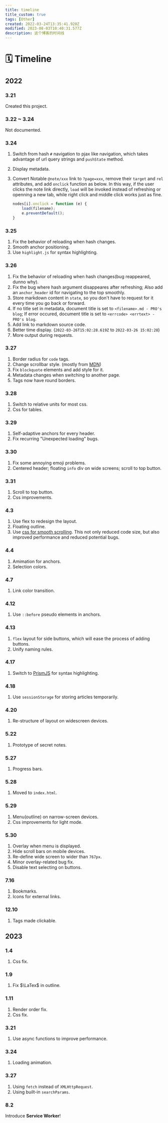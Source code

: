 ```yaml
---
title: timeline
title_custom: true
tags: [Other]
created: 2022-03-24T13:35:41.920Z
modified: 2023-08-03T10:40:31.577Z
description: 这个博客的时间线
---
```


# 🗓️ Timeline
## 2022
### 3.21
Created this project.

### 3.22 ~ 3.24
Not documented.

### 3.24
1. Switch from hash `#` navigation to pjax like navigation, which takes advantage of url query strings and `pushState` method.
2. Display metadata.
3. Convert Notable `@note/xxx` link to `?page=xxx`, remove their `target` and `rel` attributes, and add `onclick` function as below. In this way, if the user clicks the note link directly, `load` will be invoked instead of refreshing or openning a new tab, while right click and middle click works just as fine.

    ```javascript
    nodes[i].onclick = function (e) {
        load(filename);
        e.preventDefault();
    }
    ```

### 3.25
1. Fix the behavior of reloading when hash changes.
2. Smooth anchor positioning.
3. Use `highlight.js` for syntax highlighting.

### 3.26
1. Fix the behavior of reloading when hash changes(bug reappeared, dunno why).
2. Fix the bug where hash argument disappeares after refreshing; Also add an `anchor_header` id for navigating to the top smoothly.
3. Store markdown content in `state`, so you don't have to request for it every time you go back or forward.
4. If no title set in metadata, document title is set to `<filename>.md - PRO's blog`; If error occured, document title is set to `<errcode> <errtext> - PRO's blog`.
5. Add link to markdown source code.
6. Better time display. (`2022-03-26T15:02:28.619Z` to `2022-03-26 15:02:28`)
7. More output during requests.

### 3.27
1. Border radius for `code` tags.
2. Change scrollbar style. (mostly from [MDN](https://developer.mozilla.org/))
3. Fix `blockquote` elements and add style for it.
4. Metadata changes when switching to another page.
5. Tags now have round borders.

### 3.28
1. Switch to relative units for most css.
2. Css for tables.

### 3.29
1. Self-adaptive anchors for every header.
2. Fix recurring "Unexpected loading" bugs.

### 3.30
1. Fix some annoying emoji problems.
2. Centered header; floating `info` div on wide screens; scroll to top button.

### 3.31
1. Scroll to top button.
2. Css improvements.

### 4.3
1. Use flex to redesign the layout.
2. Floating outline.
3. Use [css for smooth scrolling](https://gomakethings.com/how-to-animate-scrolling-to-anchor-links-with-one-line-of-css/). This not only reduced code size, but also improved performance and reduced potential bugs.

### 4.4
1. Amimation for anchors.
2. Selection colors.

### 4.7
1. Link color transition.

### 4.12
1. Use `::before` pseudo elements in anchors.

### 4.13
1. `flex` layout for side buttons, which will ease the process of adding buttons.
2. Unify naming rules.

### 4.17
1. Switch to [PrismJS](https://prismjs.com/) for syntax highlighting.

### 4.18
1. Use `sessionStorage` for storing articles temporarily.

### 4.20
1. Re-structure of layout on widescreen devices.

### 5.22
1. Prototype of secret notes.

### 5.27
1. Progress bars.

### 5.28
1. Moved to `index.html`.

### 5.29
1. Menu(outline) on narrow-screen devices.
2. Css improvements for light mode.

### 5.30
1. Overlay when menu is displayed.
2. Hide scroll bars on mobile devices.
3. Re-define wide screen to wider than `767px`.
4. Minor overlay-related bug fix.
5. Disable text selecting on buttons.

### 7.16
1. Bookmarks.
2. Icons for external links.

### 12.10
1. Tags made clickable.

## 2023
### 1.4
1. Css fix.

### 1.9
1. Fix $\LaTex$ in outline.

### 1.11
1. Render order fix.
2. Css fix.

### 3.21
1. Use async functions to improve performance.

### 3.24
1. Loading animation.

### 3.27
1. Using `fetch` instead of `XMLHttpRequest`.
2. Using built-in `searchParams`.

### 8.2

Introduce **Service Worker**!
